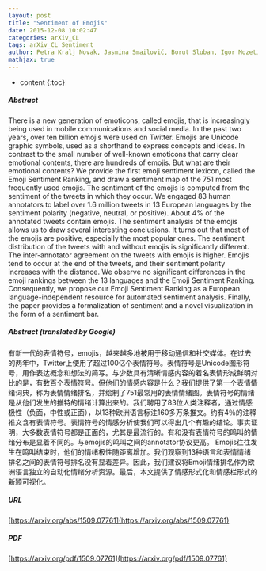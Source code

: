 ```yaml
---
layout: post
title: "Sentiment of Emojis"
date: 2015-12-08 10:02:47
categories: arXiv_CL
tags: arXiv_CL Sentiment
author: Petra Kralj Novak, Jasmina Smailović, Borut Sluban, Igor Mozetič
mathjax: true
---
```


* content
{:toc}

##### Abstract
There is a new generation of emoticons, called emojis, that is increasingly being used in mobile communications and social media. In the past two years, over ten billion emojis were used on Twitter. Emojis are Unicode graphic symbols, used as a shorthand to express concepts and ideas. In contrast to the small number of well-known emoticons that carry clear emotional contents, there are hundreds of emojis. But what are their emotional contents? We provide the first emoji sentiment lexicon, called the Emoji Sentiment Ranking, and draw a sentiment map of the 751 most frequently used emojis. The sentiment of the emojis is computed from the sentiment of the tweets in which they occur. We engaged 83 human annotators to label over 1.6 million tweets in 13 European languages by the sentiment polarity (negative, neutral, or positive). About 4% of the annotated tweets contain emojis. The sentiment analysis of the emojis allows us to draw several interesting conclusions. It turns out that most of the emojis are positive, especially the most popular ones. The sentiment distribution of the tweets with and without emojis is significantly different. The inter-annotator agreement on the tweets with emojis is higher. Emojis tend to occur at the end of the tweets, and their sentiment polarity increases with the distance. We observe no significant differences in the emoji rankings between the 13 languages and the Emoji Sentiment Ranking. Consequently, we propose our Emoji Sentiment Ranking as a European language-independent resource for automated sentiment analysis. Finally, the paper provides a formalization of sentiment and a novel visualization in the form of a sentiment bar.

##### Abstract (translated by Google)
有新一代的表情符号，emojis，越来越多地被用于移动通信和社交媒体。在过去的两年中，Twitter上使用了超过100亿个表情符号。表情符号是Unicode图形符号，用作表达概念和想法的简写。与少数具有清晰情感内容的着名表情形成鲜明对比的是，有数百个表情符号。但他们的情感内容是什么？我们提供了第一个表情情绪词典，称为表情情绪排名，并绘制了751最常用的表情情绪图。表情符号的情绪是从他们发生的推特的情绪计算出来的。我们聘用了83位人类注释者，通过情感极性（负面，中性或正面），以13种欧洲语言标注160多万条推文。约有4％的注释推文含有表情符号。表情符号的情感分析使我们可以得出几个有趣的结论。事实证明，大多数表情符号都是正面的，尤其是最流行的。有和没有表情符号的鸣叫的情绪分布是显着不同的。与emojis的鸣叫之间的annotator协议更高。 Emojis往往发生在鸣叫结束时，他们的情绪极性随距离增加。我们观察到13种语言和表情情绪排名之间的表情符号排名没有显着差异。因此，我们建议将Emoji情绪排名作为欧洲语言独立的自动化情绪分析资源。最后，本文提供了情感形式化和情感栏形式的新颖可视化。

##### URL
[https://arxiv.org/abs/1509.07761](https://arxiv.org/abs/1509.07761)

##### PDF
[https://arxiv.org/pdf/1509.07761](https://arxiv.org/pdf/1509.07761)

